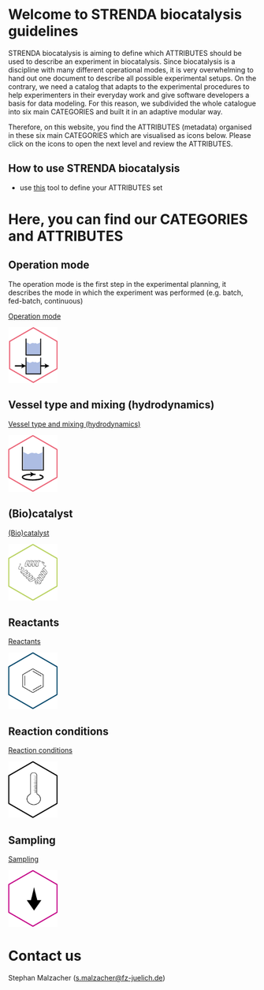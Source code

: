 # Welcome to STRENDA biocatalysis guidelines

STRENDA biocatalysis is aiming to define which ATTRIBUTES should be used to describe an experiment in biocatalysis. Since biocatalysis is a discipline with many different operational modes, it is very overwhelming to hand out one document to describe all possible experimental setups. On the contrary, we need a catalog that adapts to the experimental procedures to help experimenters in their everyday work and give software developers a basis for data modeling. For this reason, we subdivided the whole catalogue into six main CATEGORIES and built it in an adaptive modular way.

Therefore, on this website, you find the ATTRIBUTES (metadata) organised in these six main CATEGORIES which are visualised as icons below. Please click on the icons to open the next level and review the ATTRIBUTES. 

## How to use STRENDA biocatalysis

- use [this]() tool to define your ATTRIBUTES set


# Here, you can find our CATEGORIES and ATTRIBUTES

## Operation mode

The operation mode is the first step in the experimental planning, it describes the mode in which the experiment was performed (e.g. batch, fed-batch, continuous)

[Operation mode](ModelExamples/OperationMode/Readme.md)

[<img src="assets\Hexagons-operation-mode.png" width=100>](ModelExamples/OperationMode/Readme.md)

## Vessel type and mixing (hydrodynamics)

[Vessel type and mixing (hydrodynamics)](ModelExamples/Vessels_and_Volumes/Readme.md)

[<img src="assets\Hexagons-vessel.png" width=100>](ModelExamples/Vessels_and_Volumes/Readme.md)

## (Bio)catalyst

[(Bio)catalyst](ModelExamples/Biocatalyst/Readme.md)

[<img src="assets\Hexagon-enzyme.png" width=100>](ModelExamples/Biocatalyst/Readme.md)

## Reactants

[Reactants](ModelExamples/Reactants/Readme.md)

[<img src="assets\Hexagons-reactants.png" width=100>](ModelExamples/Reactants/Readme.md)

## Reaction conditions

[Reaction conditions](ModelExamples/Reaction_conditions/Readme.md)

[<img src="assets\Hexagons-conditions.png" width=100>](ModelExamples/Reaction_conditions/Readme.md)

## Sampling

[Sampling](ModelExamples/Sampling/Readme.md)

[<img src="assets\Hexagons-sampling.png" width=100>](ModelExamples/Sampling/Readme.md)


# Contact us

Stephan Malzacher (s.malzacher@fz-juelich.de)
